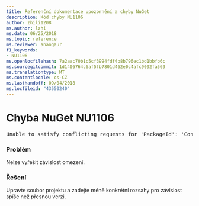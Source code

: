 ```yaml
---
title: Referenční dokumentace upozornění a chyby NuGet
description: Kód chyby NU1106
author: zhili1208
ms.author: lzhi
ms.date: 06/25/2018
ms.topic: reference
ms.reviewer: anangaur
f1_keywords:
- NU1106
ms.openlocfilehash: 7a2aac70b1c5cf3994fdf4b8b796ec1bd1bbfb6c
ms.sourcegitcommit: 1d1406764c6af5fb7801d462e0c4afc9092fa569
ms.translationtype: MT
ms.contentlocale: cs-CZ
ms.lasthandoff: 09/04/2018
ms.locfileid: "43550240"
---
```

# <a name="nuget-error-nu1106"></a>Chyba NuGet NU1106

<pre>Unable to satisfy conflicting requests for 'PackageId': 'Conflict path' Framework: 'Target graph'</pre>

### <a name="issue"></a>Problém
Nelze vyřešit závislost omezení.

### <a name="solution"></a>Řešení
Upravte soubor projektu a zadejte méně konkrétní rozsahy pro závislost spíše než přesnou verzi.